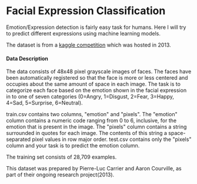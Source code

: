 # Facial Expression Classification 

Emotion/Expression detection is fairly easy task for humans. Here I will try to predict different expressions using machine learning models.

The dataset is from a [kaggle competition](https://www.kaggle.com/c/challenges-in-representation-learning-facial-expression-recognition-challenge/data) which was hosted in 2013. 

#### Data Description

The data consists of 48x48 pixel grayscale images of faces. The faces have been automatically registered so that the face is more or less centered and occupies about the same amount of space in each image. The task is to categorize each face based on the emotion shown in the facial expression in to one of seven categories (0=Angry, 1=Disgust, 2=Fear, 3=Happy, 4=Sad, 5=Surprise, 6=Neutral).

train.csv contains two columns, "emotion" and "pixels". The "emotion" column contains a numeric code ranging from 0 to 6, inclusive, for the emotion that is present in the image. The "pixels" column contains a string surrounded in quotes for each image. The contents of this string a space-separated pixel values in row major order. test.csv contains only the "pixels" column and your task is to predict the emotion column.

The training set consists of 28,709 examples. 

This dataset was prepared by Pierre-Luc Carrier and Aaron Courville, as part of their ongoing research project(2013).